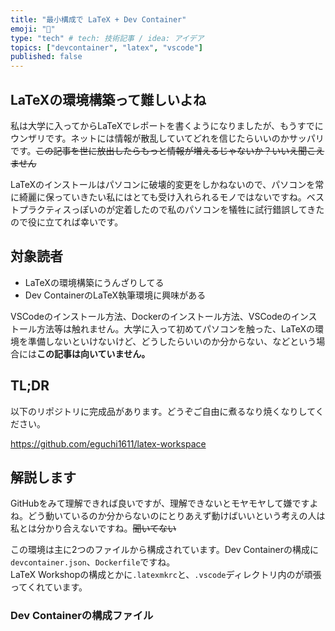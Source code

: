 ```yaml
---
title: "最小構成で LaTeX + Dev Container"
emoji: "👻"
type: "tech" # tech: 技術記事 / idea: アイデア
topics: ["devcontainer", "latex", "vscode"]
published: false
---
```


## LaTeXの環境構築って難しいよね

私は大学に入ってからLaTeXでレポートを書くようになりましたが、もうすでにウンザリです。ネットには情報が散乱していてどれを信じたらいいのかサッパリです。~~この記事を世に放出したらもっと情報が増えるじゃないか？いいえ聞こえません~~

LaTeXのインストールはパソコンに破壊的変更をしかねないので、パソコンを常に綺麗に保っていきたい私にはとても受け入れられるモノではないですね。ベストプラクティスっぽいのが定着したので私のパソコンを犠牲に試行錯誤してきたので役に立てれば幸いです。

## 対象読者

- LaTeXの環境構築にうんざりしてる
- Dev ContainerのLaTeX執筆環境に興味がある

VSCodeのインストール方法、Dockerのインストール方法、VSCodeのインストール方法等は触れません。大学に入って初めてパソコンを触った、LaTeXの環境を準備しないといけないけど、どうしたらいいのか分からない、などという場合には**この記事は向いていません。**

## TL;DR

以下のリポジトリに完成品があります。どうぞご自由に煮るなり焼くなりしてください。

https://github.com/eguchi1611/latex-workspace

## 解説します

GitHubをみて理解できれば良いですが、理解できないとモヤモヤして嫌ですよね。どう動いているのか分からないのにとりあえず動けばいいという考えの人は私とは分かり合えないですね。~~聞いてない~~

この環境は主に2つのファイルから構成されています。Dev Containerの構成に`devcontainer.json`、`Dockerfile`ですね。  
LaTeX Workshopの構成とかに`.latexmkrc`と、`.vscode`ディレクトリ内のが頑張ってくれています。

### Dev Containerの構成ファイル
